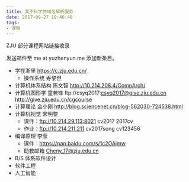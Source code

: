```yaml
---
title: 某不科学的域名解析服务
date: 2017-09-27 10:46:48
tags:
- 课程
---
```


ZJU 部分课程网站链接收录

发送邮件至 me at yuzhenyun.me 添加新条目。

<!-- more -->

- 学在浙里 https://c.zju.edu.cn/ 
  - 操作系统 寿黎但
- 计算机体系结构 陈文智 http://10.214.208.4/CompArch/
- 计算机图形学 童若锋 ftp://csyq2017:csyq2017@give.zju.edu.cn http://give.zju.edu.cn/cgcourse
- 计算理论 金小刚 http://blog.sciencenet.cn/blog-562030-724538.html
- 计算机视觉 宋明黎
  - 课件：ftp://10.214.29.113:8021 cv2017 2017cv
  - 作业：ftp://10.214.211.211 cv2017song cv123456
- 编译原理 李莹
  - 课件：https://pan.baidu.com/s/1c2OAjmw
  - 助教邮箱 Cheny_17@zju.edu.cn
- B/S 体系软件设计
- 软件工程
- 人工智能